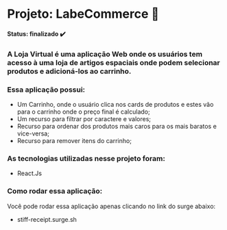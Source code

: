 # Projeto: LabeCommerce 🚀

#### Status: finalizado ✔️

### A Loja Virtual é uma aplicação Web onde os usuários tem acesso à uma loja de artigos espaciais onde podem selecionar produtos e adicioná-los ao carrinho. 

### Essa aplicação possui:
+ Um Carrinho, onde o usuário clica nos cards de produtos e estes vão para o carrinho onde o preço final é calculado;
+ Um recurso para filtrar por caractere e valores;
+ Recurso para ordenar dos produtos mais caros para os mais baratos e vice-versa;
+ Recurso para remover itens do carrinho;

### As tecnologias utilizadas nesse projeto foram:
+ React.Js

### Como rodar essa aplicação:
Você pode rodar essa aplicação apenas clicando no link do surge abaixo:
+ stiff-receipt.surge.sh

